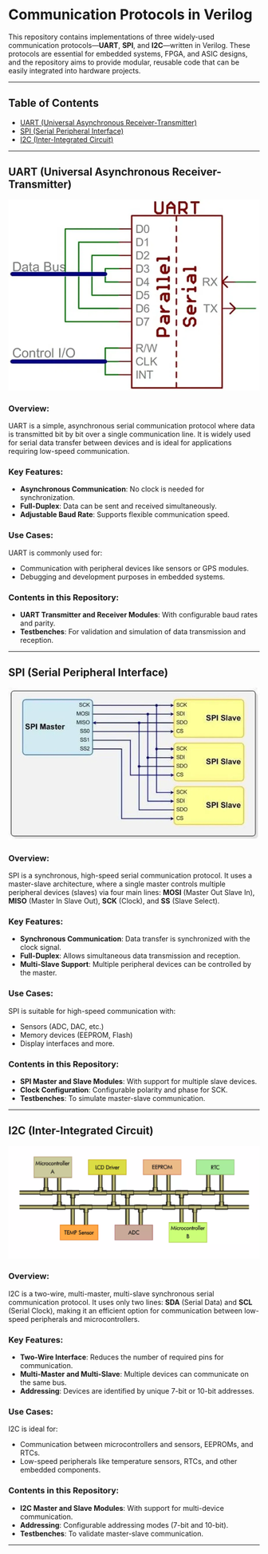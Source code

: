 # Communication Protocols in Verilog

This repository contains implementations of three widely-used communication protocols—**UART**, **SPI**, and **I2C**—written in Verilog. These protocols are essential for embedded systems, FPGA, and ASIC designs, and the repository aims to provide modular, reusable code that can be easily integrated into hardware projects.

---

## Table of Contents

- [UART (Universal Asynchronous Receiver-Transmitter)](#uart)
- [SPI (Serial Peripheral Interface)](#spi)
- [I2C (Inter-Integrated Circuit)](#i2c)
---

## UART (Universal Asynchronous Receiver-Transmitter)

![UART Diagram](images/image2.webp)  

### Overview:
UART is a simple, asynchronous serial communication protocol where data is transmitted bit by bit over a single communication line. It is widely used for serial data transfer between devices and is ideal for applications requiring low-speed communication.

### Key Features:
- **Asynchronous Communication**: No clock is needed for synchronization.
- **Full-Duplex**: Data can be sent and received simultaneously.
- **Adjustable Baud Rate**: Supports flexible communication speed.

### Use Cases:
UART is commonly used for:
- Communication with peripheral devices like sensors or GPS modules.
- Debugging and development purposes in embedded systems.

### Contents in this Repository:
- **UART Transmitter and Receiver Modules**: With configurable baud rates and parity.
- **Testbenches**: For validation and simulation of data transmission and reception.

---

## SPI (Serial Peripheral Interface)

![SPI Diagram](images/image1.webp)  

### Overview:
SPI is a synchronous, high-speed serial communication protocol. It uses a master-slave architecture, where a single master controls multiple peripheral devices (slaves) via four main lines: **MOSI** (Master Out Slave In), **MISO** (Master In Slave Out), **SCK** (Clock), and **SS** (Slave Select).

### Key Features:
- **Synchronous Communication**: Data transfer is synchronized with the clock signal.
- **Full-Duplex**: Allows simultaneous data transmission and reception.
- **Multi-Slave Support**: Multiple peripheral devices can be controlled by the master.

### Use Cases:
SPI is suitable for high-speed communication with:
- Sensors (ADC, DAC, etc.)
- Memory devices (EEPROM, Flash)
- Display interfaces and more.

### Contents in this Repository:
- **SPI Master and Slave Modules**: With support for multiple slave devices.
- **Clock Configuration**: Configurable polarity and phase for SCK.
- **Testbenches**: To simulate master-slave communication.

---

## I2C (Inter-Integrated Circuit)

![I2C Diagram](images/Screenshot.png)

### Overview:
I2C is a two-wire, multi-master, multi-slave synchronous serial communication protocol. It uses only two lines: **SDA** (Serial Data) and **SCL** (Serial Clock), making it an efficient option for communication between low-speed peripherals and microcontrollers.

### Key Features:
- **Two-Wire Interface**: Reduces the number of required pins for communication.
- **Multi-Master and Multi-Slave**: Multiple devices can communicate on the same bus.
- **Addressing**: Devices are identified by unique 7-bit or 10-bit addresses.

### Use Cases:
I2C is ideal for:
- Communication between microcontrollers and sensors, EEPROMs, and RTCs.
- Low-speed peripherals like temperature sensors, RTCs, and other embedded components.

### Contents in this Repository:
- **I2C Master and Slave Modules**: With support for multi-device communication.
- **Addressing**: Configurable addressing modes (7-bit and 10-bit).
- **Testbenches**: To validate master-slave communication.

---

